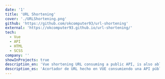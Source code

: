 ```yaml
---
date: '1'
title: 'URL Shortening'
cover: './URLShortening.png'
github: 'https://github.com/okcomputer93/url-shortening'
external: 'https://okcomputer93.github.io/url-shortening/'
tech:
  - Vue
  - API
  - HTML
  - SCSS
company: ''
showInProjects: true
description_en: 'Vue shortening URL consuming a public API, is also able to store shortened links on local storage and delete these as you like.'
description_es: 'Acortador de URL hecho en VUE consumiendo una API pública, guarda o elimina los links que ya han sido acortados.'
---
```


